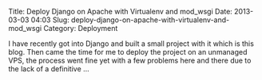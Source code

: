 Title: Deploy Django on Apache with Virtualenv and mod_wsgi
Date: 2013-03-03 04:03
Slug: deploy-django-on-apache-with-virtualenv-and-mod_wsgi
Category: Deployment

I have recently got into Django and built a small project with it which
is this blog. Then came the time for me to deploy the project on an
unmanaged VPS, the process went fine yet with a few problems here and
there due to the lack of a definitive ...

</p>

